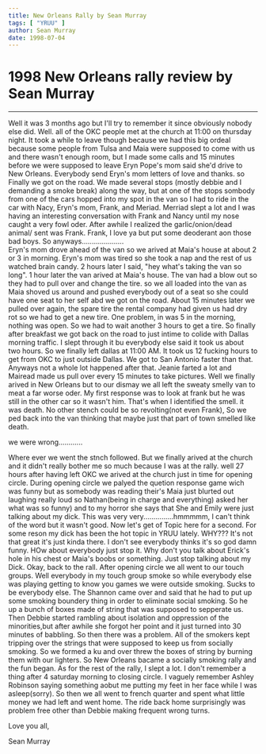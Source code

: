 ```yaml
---
title: New Orleans Rally by Sean Murray
tags: [ "YRUU" ]
author: Sean Murray
date: 1998-07-04
---
```


<h1>1998 New Orleans rally review by Sean Murray</h1>

<p><hr>

<p>Well it was 3 months ago but I'll try to remember it since obviously
nobody else did. Well. all of the OKC people met at the church at 11:00
on thursday night. It took a while to leave though because we had this
big ordeal because some people from Tulsa and Maia were supposed to come
with us and there wasn't enough room, but I made some calls and 15
minutes before we were supposed to leave Eryn Pope's mom said she'd
drive to New Orleans. Everybody send Eryn's mom letters of love and
thanks. so Finally we got on the road. We made several stops (mostly
debbie and I demanding a smoke break) along the way, but at one of the
stops sombody from one of the cars hopped into my spot in the van so I
had to ride in the car with Nacy, Eryn's mom, Frank, and Meriad. Merriad
slept a lot and I was having an interesting conversation with Frank and
Nancy until my nose caught a very fowl oder. After  awhile I realized
the garlic/onion/dead animal/ sent was Frank. Frank, I love ya but put
some deoderant aon those bad boys. So anyways.....................
<br>Eryn's mom drove ahead of the van so we arived at Maia's house at about
2 or 3 in morning. Eryn's mom was tired so she took a nap and the rest
of us watched brain candy. 2 hours later I said, "hey what's taking the
van so long". 1 hour later the van arived at Maia's house. The van had a
blow out so they had to pull over and change the tire. so we all loaded
into the van as Maia shoved us around and pushed everybody out of a seat
so she could have one seat to her self abd we got on the road. About 15
minutes later we pulled over again, the spare tire the rental company
had given us had dry rot so we had to get a new tire. One problem, in
was 5 in the morning, nothing was open. So we had to wait another 3
hours to get a tire. So finally after breakfast we got back on the road
to just intime to colide with Dallas morning traffic. I slept through it
bu everybody else said it took us about two hours. So we finally left
dallas at 11:00 AM. It took us 12 fucking hours to get from OKC to just
outside Dallas. We got to San Antonio faster than that. Anyways not a
whole lot happened after that. Jeanie farted a lot and Mairead made us
pull over every 15 minutes to take pictures. Well we finally arived in
New Orleans but to our dismay we all left the sweaty smelly van to meat
a far worse oder. My first response was to look at frank but he was
still in the other car so it wasn't him. That's when I identified the
smell. it was death. No other stench could be so revolting(not even
Frank), So we ped back into the van thinking that maybe just that part
of town smelled like death. 


<p>we were wrong............

<p>Where ever we went the stnch followed. But we finally arived at the
church and it didn't really bother me so much because I was at the
rally. well 27 hours after having left OKC we arived at the church just
in time for opening circle. During opening circle we palyed the quetion
response game wich was funny but as somebody was reading their's Maia
just blurted out laughing really loud so Nathan(being in charge and
everything) asked her what was so funny) and to my horror she says that
She and Emily were just talking about my dick. This was very
very...............hmmmmm, I can't think of the word but it wasn't good.
Now let's get of Topic here for a second. For some reson my dick has
been the hot topic in YRUU lately. WHY??? It's not that great it's just
kinda there. I don't see everybody thinks it's so god damn funny. HOw
about everybody just stop it. Why don't you talk about Erick's hole in
his chest or Maia's boobs or something. Just stop talking about my Dick.
Okay, back to the rall. After opening circle we all went to our touch
groups. Well everybody in my touch group smoke so while everybody else
was playing getting to know you games we were outside smoking. Sucks to
be everybody else. The Shannon came over and said that he had to put up
some smoking boundery thing in order to eliminate social smoking. So he
up a bunch of boxes made of string that was supposed to sepperate us.
Then Debbie started rambling about isolation and oppression of the
minorities,but after awhile she forgot her point and it just turned into
30 minutes of babbling. So then there was a problem. All of the smokers
kept tripping over the strings that were supposed to keep us from
socially smoking. So we formed a ku and over threw the boxes of string
by burning them with our lighters. So New Orleans bacame a socially
smoking rally and the fun began. As for the rest of the rally, I slept a
lot. I don't remember a thing after 4 saturday morning to closing
circle. I vaguely remember Ashley Robinson saying something aobut me
putting my feet in her face while I was asleep(sorry). So then we all
went to french quarter and spent what little money we had left and went
home. The ride back home surprisingly was problem free other than Debbie
making frequent wrong turns. 

<p>Love you all,

<p>Sean Murray


<p>
